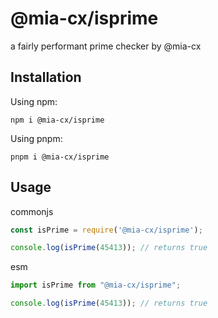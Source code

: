 # @mia-cx/isprime
a fairly performant prime checker by @mia-cx

## Installation
Using npm:
```shell
npm i @mia-cx/isprime
```

Using pnpm:
```shell
pnpm i @mia-cx/isprime
```

## Usage
commonjs
```js
const isPrime = require('@mia-cx/isprime');

console.log(isPrime(45413)); // returns true
```

esm
```js
import isPrime from "@mia-cx/isprime";

console.log(isPrime(45413)); // returns true
```